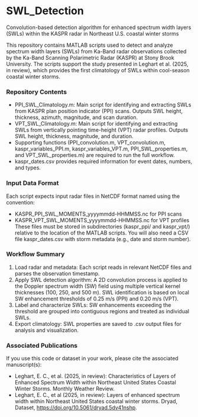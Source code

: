 # SWL_Detection
Convolution-based detection algorithm for enhanced spectrum width layers (SWLs) within the KASPR radar in Northeast U.S. coastal winter storms

This repository contains MATLAB scripts used to detect and analyze spectrum width layers (SWLs) from Ka-Band radar observations collected by the Ka-Band Scanning Polarimetric Radar (KASPR) at Stony Brook University. The scripts support the study presented in Leghart et al. (2025, in review), which provides the first climatology of SWLs within cool-season coastal winter storms.
### Repository Contents
- PPI_SWL_Climatology.m: Main script for identifying and extracting SWLs from KASPR plan position indicator (PPI) scans. Outputs SWL height, thickness, azimuth, magnitude, and scan duration.
- VPT_SWL_Climatology.m: Main script for identifying and extracting SWLs from vertically pointing time-height (VPT) radar profiles. Outputs SWL height, thickness, magnitude, and duration.
- Supporting functions (PPI_convolution.m, VPT_convolution.m, kaspr_variables_PPI.m, kaspr_variables_VPT.m, PPI_SWL_properties.m, and VPT_SWL_properties.m) are required to run the full workflow.
- kaspr_dates.csv provides required information for event dates, numbers, and types.

### Input Data Format
Each script expects input radar files in NetCDF format named using the convention:
- KASPR_PPI_SWL_MOMENTS_yyyymmdd-HHMMSS.nc for PPI scans
- KASPR_VPT_SWL_MOMENTS_yyyymmdd-HHMMSS.nc for VPT profiles
These files must be stored in subdirectories (kaspr_ppi/ and kaspr_vpt/) relative to the location of the MATLAB scripts. You will also need a CSV file kaspr_dates.csv with storm metadata (e.g., date and storm number).

### Workflow Summary
1. Load radar and metadata: Each script reads in relevant NetCDF files and parses the observation timestamp.
2. Apply SWL detection algorithm: A 2D convolution process is applied to the Doppler spectrum width (SW) field using multiple vertical kernel thicknesses (100, 250, and 500 m). SWL identification is based on local SW enhancement thresholds of 0.25 m/s (PPI) and 0.20 m/s (VPT).
3. Label and characterize SWLs: SW enhancements exceeding the threshold are grouped into contiguous regions and treated as individual SWLs.
4. Export climatology: SWL properties are saved to .csv output files for analysis and visualization.

### Associated Publications
If you use this code or dataset in your work, please cite the associated manuscript(s):
- Leghart, E. C., et al. (2025, in review): Characteristics of Layers of Enhanced Spectrum Width within Northeast United States Coastal Winter Storms. Monthly Weather Review.
- Leghart, E. C., et al (2025, in review): Layers of enhanced spectrum width within Northeast United States coastal winter storms. Dryad, Dataset, https://doi.org/10.5061/dryad.5dv41nshp.
